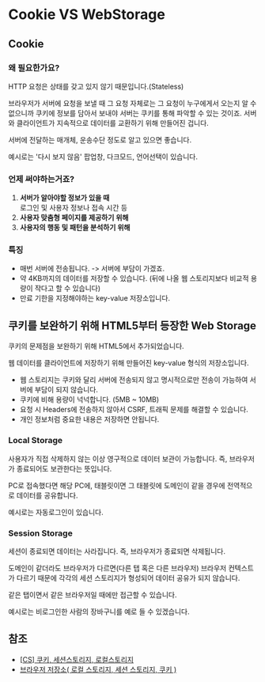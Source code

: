 # Cookie VS WebStorage

## Cookie

### 왜 필요한가요?

HTTP 요청은 상태를 갖고 있지 않기 때문입니다.(Stateless)

브라우저가 서버에 요청을 보낼 때 그 요청 자체로는 그 요청이 누구에게서 오는지 알 수 없으니까 쿠키에 정보를 담아서 보내야 서버는 쿠키를 통해 파악할 수 있는 것이죠.
서버와 클라이언트가 지속적으로 데이터를 교환하기 위해 만들어진 겁니다.

서버에 전달하는 매개체, 운송수단 정도로 알고 있으면 좋습니다.

예시로는 '다시 보지 않음' 팝업창, 다크모드, 언어선택이 있습니다.

### 언제 써야하는거죠?

1. **서버가 알아야할 정보가 있을 때**  
   로그인 및 사용자 정보나 접속 시간 등
2. **사용자 맞춤형 페이지를 제공하기 위해**
3. **사용자의 행동 및 패턴을 분석하기 위해**

### 특징

- 매번 서버에 전송됩니다. -> 서버에 부담이 가겠죠.
- 약 4KB까지의 데이터를 저장할 수 있습니다. (뒤에 나올 웹 스토리지보다 비교적 용량이 작다고 할 수 있습니다)
- 만료 기한을 지정해야하는 key-value 저장소입니다.

## 쿠키를 보완하기 위해 HTML5부터 등장한 Web Storage

쿠키의 문제점을 보완하기 위해 HTML5에서 추가되었습니다.

웹 데이터를 클라이언트에 저장하기 위해 만들어진 key-value 형식의 저장소입니다.

- 웹 스토리지는 쿠키와 달리 서버에 전송되지 않고 명시적으로만 전송이 가능하여 서버에 부담이 되지 않습니다.
- 쿠키에 비해 용량이 넉넉합니다. (5MB ~ 10MB)
- 요청 시 Headers에 전송하지 않아서 CSRF, 트래픽 문제를 해결할 수 있습니다.
- 개인 정보처럼 중요한 내용은 저장하면 안됩니다.

### Local Storage

사용자가 직접 삭제하지 않는 이상 영구적으로 데이터 보관이 가능합니다.
즉, 브라우저가 종료되어도 보관한다는 뜻입니다.

PC로 접속했다면 해당 PC에, 태블릿이면 그 태블릿에 도메인이 같을 경우에 전역적으로 데이터를 공유합니다.

예시로는 자동로그인이 있습니다.

### Session Storage

세션이 종료되면 데이터는 사라집니다.
즉, 브라우저가 종료되면 삭제됩니다.

도메인이 같더라도 브라우저가 다르면(다른 탭 혹은 다른 브라우저) 브라우저 컨텍스트가 다르기 때문에 각각의 세션 스토리지가 형성되어 데이터 공유가 되지 않습니다.

같은 탭이면서 같은 브라우저일 때에만 접근할 수 있습니다.

예시로는 비로그인한 사람의 장바구니를 예로 들 수 있겠습니다.

## 참조

- [[CS] 쿠키, 세션스토리지, 로컬스토리지](https://higher77.tistory.com/102)
- [브라우저 저장소( 로컬 스토리지, 세션 스토리지, 쿠키 )](https://ryuhojin.tistory.com/10?category=1050330)

